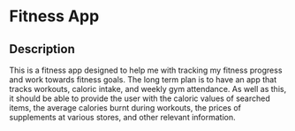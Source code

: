 # Fitness App

## Description

This is a fitness app designed to help me with tracking my fitness progress and work towards fitness goals.
The long term plan is to have an app that tracks workouts, caloric intake, and weekly gym attendance.
As well as this, it should be able to provide the user with the caloric values of searched items, the average calories burnt during workouts,
the prices of supplements at various stores, and other relevant information.
